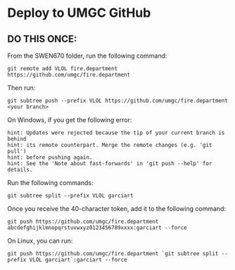 # Deploy to UMGC GitHub

## DO THIS ONCE:

From the SWEN670 folder, run the following command:

    git remote add VLOL fire.department https://github.com/umgc/fire.department

Then run:

    git subtree push --prefix VLOL https://github.com/umgc/fire.department <your branch>

On Windows, if you get the following error:

    hint: Updates were rejected because the tip of your current branch is behind
    hint: its remote counterpart. Merge the remote changes (e.g. 'git pull')
    hint: before pushing again.
    hint: See the 'Note about fast-forwards' in 'git push --help' for details.

Run the following commands:

    git subtree split --prefix VLOL garciart

Once you receive the 40-character token, add it to the following command:

    git push https://github.com/umgc/fire.department abcdefghijklmnopqrstuvwxyz0123456789xxxx:garciart --force

On Linux, you can run:

    git push https://github.com/umgc/fire.department `git subtree split --prefix VLOL garciart`:garciart --force

